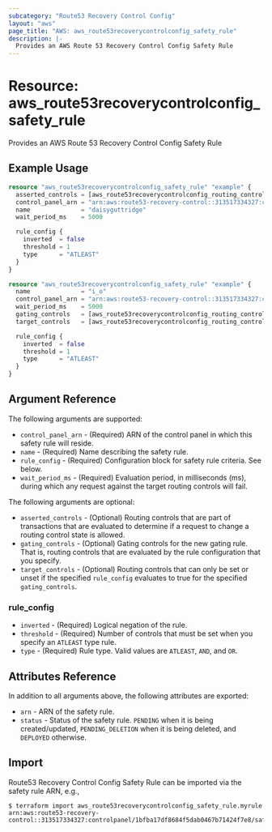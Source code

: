 ```yaml
---
subcategory: "Route53 Recovery Control Config"
layout: "aws"
page_title: "AWS: aws_route53recoverycontrolconfig_safety_rule"
description: |-
  Provides an AWS Route 53 Recovery Control Config Safety Rule
---
```


# Resource: aws_route53recoverycontrolconfig_safety_rule

Provides an AWS Route 53 Recovery Control Config Safety Rule

## Example Usage

```terraform
resource "aws_route53recoverycontrolconfig_safety_rule" "example" {
  asserted_controls = [aws_route53recoverycontrolconfig_routing_control.example.arn]
  control_panel_arn = "arn:aws:route53-recovery-control::313517334327:controlpanel/abd5fbfc052d4844a082dbf400f61da8"
  name              = "daisyguttridge"
  wait_period_ms    = 5000

  rule_config {
    inverted  = false
    threshold = 1
    type      = "ATLEAST"
  }
}
```

```terraform
resource "aws_route53recoverycontrolconfig_safety_rule" "example" {
  name              = "i_o"
  control_panel_arn = "arn:aws:route53-recovery-control::313517334327:controlpanel/abd5fbfc052d4844a082dbf400f61da8"
  wait_period_ms    = 5000
  gating_controls   = [aws_route53recoverycontrolconfig_routing_control.example.arn]
  target_controls   = [aws_route53recoverycontrolconfig_routing_control.example.arn]

  rule_config {
    inverted  = false
    threshold = 1
    type      = "ATLEAST"
  }
}
```

## Argument Reference

The following arguments are supported:

* `control_panel_arn` - (Required) ARN of the control panel in which this safety rule will reside.
* `name` - (Required) Name describing the safety rule.
* `rule_config` - (Required) Configuration block for safety rule criteria. See below.
* `wait_period_ms` - (Required) Evaluation period, in milliseconds (ms), during which any request against the target routing controls will fail.

The following arguments are optional:

* `asserted_controls` - (Optional) Routing controls that are part of transactions that are evaluated to determine if a request to change a routing control state is allowed.
* `gating_controls` - (Optional) Gating controls for the new gating rule. That is, routing controls that are evaluated by the rule configuration that you specify.
* `target_controls` - (Optional) Routing controls that can only be set or unset if the specified `rule_config` evaluates to true for the specified `gating_controls`.

### rule_config

* `inverted` - (Required) Logical negation of the rule.
* `threshold` - (Required) Number of controls that must be set when you specify an `ATLEAST` type rule.
* `type` - (Required) Rule type. Valid values are `ATLEAST`, `AND`, and `OR`.

## Attributes Reference

In addition to all arguments above, the following attributes are exported:

* `arn` - ARN of the safety rule.
* `status` - Status of the safety rule. `PENDING` when it is being created/updated, `PENDING_DELETION` when it is being deleted, and `DEPLOYED` otherwise.

## Import

Route53 Recovery Control Config Safety Rule can be imported via the safety rule ARN, e.g.,

```
$ terraform import aws_route53recoverycontrolconfig_safety_rule.myrule arn:aws:route53-recovery-control::313517334327:controlpanel/1bfba17df8684f5dab0467b71424f7e8/safetyrule/3bacc77003364c0f
```
